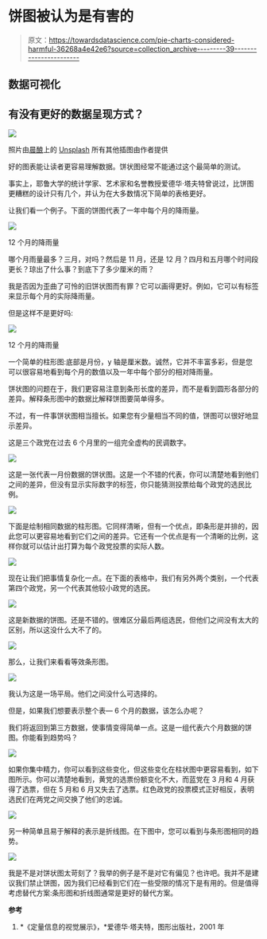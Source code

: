 # 饼图被认为是有害的

> 原文：<https://towardsdatascience.com/pie-charts-considered-harmful-36268a4e42e6?source=collection_archive---------39----------------------->

## 数据可视化

## 有没有更好的数据呈现方式？

![](img/15d127c9561ae95067497108a03b6296.png)

照片由[晨酿](https://unsplash.com/@morningbrew?utm_source=medium&utm_medium=referral)上的 [Unsplash](https://unsplash.com?utm_source=medium&utm_medium=referral) 所有其他插图由作者提供

好的图表能让读者更容易理解数据。饼状图经常不能通过这个最简单的测试。

事实上，耶鲁大学的统计学家、艺术家和名誉教授爱德华·塔夫特曾说过，比饼图更糟糕的设计只有几个，并认为在大多数情况下简单的表格更好。

让我们看一个例子。下面的饼图代表了一年中每个月的降雨量。

![](img/ff325813dad1faa7d639d0914aab12b3.png)

12 个月的降雨量

哪个月雨量最多？三月，对吗？然后是 11 月，还是 12 月？四月和五月哪个时间段更长？琼出了什么事？到底下了多少厘米的雨？

我是否因为歪曲了可怜的旧饼状图而有罪？它可以画得更好。例如，它可以有标签来显示每个月的实际降雨量。

但是这样不是更好吗:

![](img/5ff9853ae55223d0a65307fd558cdbf7.png)

12 个月的降雨量

一个简单的柱形图:底部是月份，y 轴是厘米数。诚然，它并不丰富多彩，但是您可以很容易地看到每个月的数值以及一年中每个部分的相对降雨量。

饼状图的问题在于，我们更容易注意到条形长度的差异，而不是看到圆形各部分的差异。解释条形图中的数据比解释饼图要简单得多。

不过，有一件事饼状图相当擅长。如果您有少量相当不同的值，饼图可以很好地显示差异。

这是三个政党在过去 6 个月里的一组完全虚构的民调数字。

![](img/9ca9af0b2f72b6b58dc4a13378ba01be.png)

这是一张代表一月份数据的饼状图。这是一个不错的代表，你可以清楚地看到他们之间的差异，但没有显示实际数字的标签，你只能猜测投票给每个政党的选民比例。

![](img/d042c5d75147e884258708c9e1b87fcc.png)

下面是绘制相同数据的柱形图。它同样清晰，但有一个优点，即条形是并排的，因此您可以更容易地看到它们之间的差异。它还有一个优点是有一个清晰的比例，这样你就可以估计出打算为每个政党投票的实际人数。

![](img/16868f216caa5c7e0bc50bed56e8df05.png)

现在让我们把事情复杂化一点。在下面的表格中，我们有另外两个类别，一个代表第四个政党，另一个代表其他较小政党的选民。

![](img/851612f0e65b4fcebb0938fe49b3abdf.png)

这是新数据的饼图。还是不错的。很难区分最后两组选民，但他们之间没有太大的区别，所以这没什么大不了的。

![](img/6aaa12efd9a2c8df3d3c39e49966b18f.png)

那么，让我们来看看等效条形图。

![](img/1e3df23364a2d1f95da667a49a853735.png)

我认为这是一场平局。他们之间没什么可选择的。

但是，如果我们想要表示整个表— 6 个月的数据，该怎么办呢？

我们将返回到第三方数据，使事情变得简单一点。这是一组代表六个月数据的饼图。你能看到趋势吗？

![](img/003be497a10e670302afe6db821a8c28.png)

如果你集中精力，你可以看到这些变化，但这些变化在柱状图中更容易看到，如下图所示。你可以清楚地看到，黄党的选票份额变化不大，而蓝党在 3 月和 4 月获得了选票，但在 5 月和 6 月又失去了选票。红色政党的投票模式正好相反，表明选民们在两党之间交换了他们的忠诚。

![](img/304ccfb5fe89fc0e7dd017e2540bd3a8.png)

另一种简单且易于解释的表示是折线图。在下图中，您可以看到与条形图相同的趋势。

![](img/ec7c4f2ef76ae52f57624ce8f6b59215.png)

我是不是对饼状图太苛刻了？我举的例子是不是对它有偏见？也许吧。我并不是建议我们禁止饼图，因为我们已经看到它们在一些受限的情况下是有用的。但是值得考虑替代方案:条形图和折线图通常是更好的替代方案。

**参考**

1.  *《定量信息的视觉展示》，*爱德华·塔夫特，图形出版社，2001 年